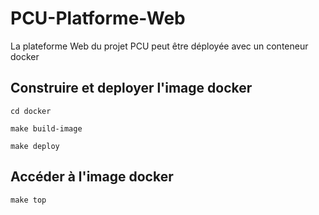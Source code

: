 # PCU-Platforme-Web

La plateforme Web du projet PCU peut être déployée avec un conteneur docker


## Construire et deployer l'image docker

`cd docker`

`make build-image`

`make deploy`

## Accéder à l'image docker

`make top`
